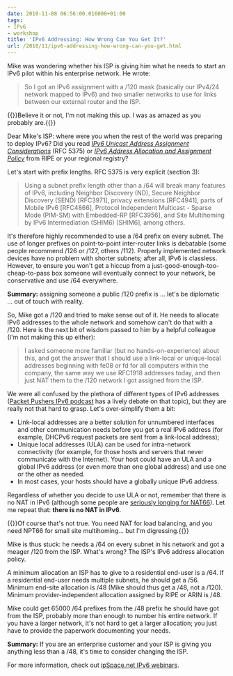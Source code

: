 ```yaml
---
date: 2010-11-08 06:56:00.016000+01:00
tags:
- IPv6
- workshop
title: 'IPv6 Addressing: How Wrong Can You Get It?'
url: /2010/11/ipv6-addressing-how-wrong-can-you-get.html
---
```

Mike was wondering whether his ISP is giving him what he needs to start an IPv6 pilot within his enterprise network. He wrote:

> So I got an IPv6 assignment with a /120 mask (basically our IPv4/24 network mapped to IPv6) and two smaller networks to use for links between our external router and the ISP.

{{<note>}}Believe it or not, I'm not making this up. I was as amazed as you probably are.{{</note>}}

Dear Mike's ISP: where were you when the rest of the world was preparing to deploy IPv6? Did you read [*IPv6 Unicast Address Assignment Considerations*](http://tools.ietf.org/html/rfc5375) (RFC 5375) or [*IPv6 Address Allocation and Assignment Policy*](http://www.ripe.net/docs/ipv6policy.html) from RIPE or your regional registry?
<!--more-->
Let's start with prefix lengths. RFC 5375 is very explicit (section 3):

> Using a subnet prefix length other than a /64 will break many features of IPv6, including Neighbor Discovery (ND), Secure Neighbor Discovery (SEND) \[RFC3971\], privacy extensions \[RFC4941\], parts of Mobile IPv6 \[RFC4866\], Protocol Independent Multicast - Sparse Mode (PIM-SM) with Embedded-RP \[RFC3956\], and Site Multihoming by IPv6 Intermediation (SHIM6) \[SHIM6\], among others.

It's therefore highly recommended to use a /64 prefix on every subnet. The use of longer prefixes on point-to-point inter-router links is debatable (some people recommend /126 or /127, others /112). Properly implemented network devices have no problem with shorter subnets; after all, IPv6 is classless. However, to ensure you won't get a hiccup from a just-good-enough-too-cheap-to-pass box someone will eventually connect to your network, be conservative and use /64 everywhere.

**Summary:** assigning someone a public /120 prefix is \... let's be diplomatic \... out of touch with reality.

So, Mike got a /120 and tried to make sense out of it. He needs to allocate IPv6 addresses to the whole network and somehow can't do that with a /120. Here is the next bit of wisdom passed to him by a helpful colleague (I'm not making this up either):

> I asked someone more familiar (but no hands-on-experience) about this, and got the answer that I should use a link-local or unique-local addresses beginning with fe08 or fd for all computers within the company, the same way we use RFC1918 addresses today, and then just NAT them to the /120 network I got assigned from the ISP.

We were all confused by the plethora of different types of IPv6 addresses ([Packet Pushers IPv6 podcast](http://packetpushers.net/show-21-ipv6-for-the-win-part-1/) has a lively debate on that topic), but they are really not that hard to grasp. Let's over-simplify them a bit:

-   Link-local addresses are a better solution for unnumbered interfaces and other communication needs before you get a real IPv6 address (for example, DHCPv6 request packets are sent from a link-local address);
-   Unique local addresses (ULA) can be used for intra-network connectivity (for example, for those hosts and servers that never communicate with the Internet). Your host could have an ULA and a global IPv6 address (or even more than one global address) and use one or the other as needed.
-   In most cases, your hosts should have a globally unique IPv6 address.

Regardless of whether you decide to use ULA or not, remember that there is no NAT in IPv6 (although some people are [seriously longing for NAT66](http://tools.ietf.org/html/rfc5902)). Let me repeat that: **there is no NAT in IPv6**.

{{<note>}}Of course that's not true. You need NAT for load balancing, and you need NPT66 for small site multihoming... but I'm digressing.{{</note>}}

Mike is thus stuck: he needs a /64 on every subnet in his network and got a meager /120 from the ISP. What's wrong? The ISP's IPv6 address allocation policy.

A minimum allocation an ISP has to give to a residential end-user is a /64. If a residential end-user needs multiple subnets, he should get a /56. Minimum end-site allocation is /48 (Mike should thus get a /48, not a /120). Minimum provider-independent allocation assigned by RIPE or ARIN is /48.

Mike could get 65000 /64 prefixes from the /48 prefix he should have got from the ISP, probably more than enough to number his entire network. If you have a larger network, it's not hard to get a larger allocation; you just have to provide the paperwork documenting your needs.

**Summary:** If you are an enterprise customer and your ISP is giving you anything less than a /48, it's time to consider changing the ISP.

For more information, check out [ipSpace.net IPv6 webinars](https://www.ipspace.net/IPv6).
